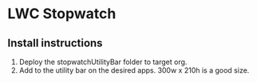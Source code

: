 # LWC Stopwatch

## Install instructions
1. Deploy the stopwatchUtilityBar folder to target org.
2. Add to the utility bar on the desired apps. 300w x 210h is a good size.
